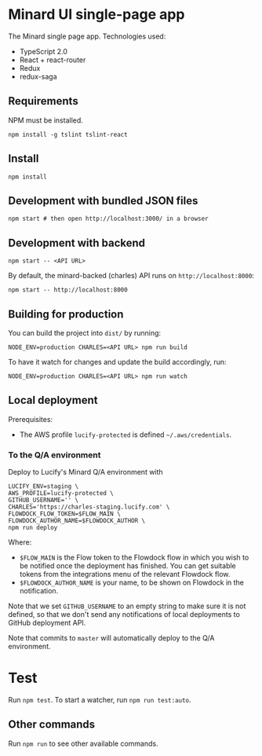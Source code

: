 
# Minard UI single-page app

The Minard single page app. Technologies used:

- TypeScript 2.0
- React + react-router
- Redux
- redux-saga

## Requirements

NPM must be installed.

```shell
npm install -g tslint tslint-react
```

## Install

```shell
npm install
```

## Development with bundled JSON files

```shell
npm start # then open http://localhost:3000/ in a browser
```

## Development with backend

```shell
npm start -- <API URL>
```

By default, the minard-backed (charles) API runs on `http://localhost:8000`:

```shell
npm start -- http://localhost:8000
```

## Building for production

You can build the project into `dist/` by running:

```shell
NODE_ENV=production CHARLES=<API URL> npm run build
```

To have it watch for changes and update the build accordingly, run:

```shell
NODE_ENV=production CHARLES=<API URL> npm run watch
```

## Local deployment

Prerequisites:
 - The AWS profile `lucify-protected` is defined `~/.aws/credentials`.

### To the Q/A environment

Deploy to Lucify's Minard Q/A environment with
```shell
LUCIFY_ENV=staging \
AWS_PROFILE=lucify-protected \
GITHUB_USERNAME='' \
CHARLES='https://charles-staging.lucify.com' \
FLOWDOCK_FLOW_TOKEN=$FLOW_MAIN \
FLOWDOCK_AUTHOR_NAME=$FLOWDOCK_AUTHOR \
npm run deploy
```

Where:
- `$FLOW_MAIN` is the Flow token to the Flowdock flow in which you wish to be notified
once the deployment has finished. You can get suitable tokens from the integrations menu of the relevant Flowdock flow.
- `$FLOWDOCK_AUTHOR_NAME` is your name, to be shown on Flowdock in the notification.

Note that we set `GITHUB_USERNAME` to an empty string to
make sure it is not defined, so that we don't send any
notifications of local deployments to GitHub deployment API.

Note that commits to `master` will automatically deploy to the Q/A environment.

# Test

Run `npm test`. To start a watcher, run `npm run test:auto`.

## Other commands

Run `npm run` to see other available commands.
